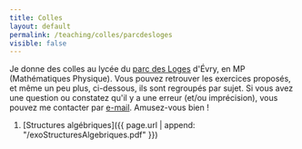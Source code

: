 ```yaml
---
title: Colles
layout: default
permalink: /teaching/colles/parcdesloges
visible: false
---
```


Je donne des colles au lycée du [parc des
Loges](http://www.lyc-parc-evry.ac-versailles.fr/) d'Évry, en MP (Mathématiques
Physique). Vous pouvez retrouver les exercices proposés, et même un peu plus,
ci-dessous, ils sont regroupés par sujet. Si vous avez une question ou
constatez qu'il y a une erreur (et/ou imprécision), vous pouvez me contacter par
[e-mail](mailto:{{site.email}}). Amusez-vous bien !

1. [Structures algébriques]({{ page.url | append:
   "/exoStructuresAlgebriques.pdf" }})
